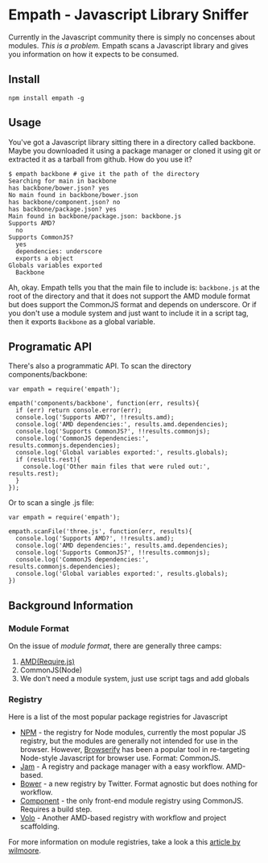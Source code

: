 Empath - Javascript Library Sniffer
===================================

Currently in the Javascript community there is simply no concenses about modules. *This is a problem.* Empath scans a Javascript library and gives you information on how it expects to be consumed.

## Install

    npm install empath -g

## Usage

You've got a Javascript library sitting there in a directory called backbone. Maybe you downloaded it using a package manager or cloned it using git or extracted it as a tarball from github. How do you use it?

    $ empath backbone # give it the path of the directory
    Searching for main in backbone
    has backbone/bower.json? yes
    No main found in backbone/bower.json
    has backbone/component.json? no
    has backbone/package.json? yes
    Main found in backbone/package.json: backbone.js
    Supports AMD?
      no
    Supports CommonJS?
      yes
      dependencies: underscore
      exports a object
    Globals variables exported
      Backbone

Ah, okay. Empath tells you that the main file to include is: `backbone.js` at the root of the directory and that it does not support the AMD module format but does support the CommonJS format and depends on underscore. Or if you don't use a module system and just want to include it in a script tag, then it exports `Backbone` as a global variable.

## Programatic API

There's also a programmatic API. To scan the directory components/backbone:

    var empath = require('empath');

    empath('components/backbone', function(err, results){
      if (err) return console.error(err);
      console.log('Supports AMD?', !!results.amd);
      console.log('AMD dependencies:', results.amd.dependencies);
      console.log('Supports CommonJS?', !!results.commonjs);
      console.log('CommonJS dependencies:', results.commonjs.dependencies);
      console.log('Global variables exported:', results.globals);
      if (results.rest){
        console.log('Other main files that were ruled out:', results.rest);
      }
    });

Or to scan a single .js file:

    var empath = require('empath');

    empath.scanFile('three.js', function(err, results){
      console.log('Supports AMD?', !!results.amd);
      console.log('AMD dependencies:', results.amd.dependencies);
      console.log('Supports CommonJS?', !!results.commonjs);
      console.log('CommonJS dependencies:', results.commonjs.dependencies);
      console.log('Global variables exported:', results.globals);
    })

## Background Information

### Module Format

On the issue of *module format*, there are generally three camps:

1. [AMD(Require.js)](http://requirejs.org/docs/whyamd.html)
2. CommonJS(Node)
3. We don't need a module system, just use script tags and add globals

### Registry

Here is a list of the most popular package registries for Javascript

* [NPM](https://npmjs.org/) - the registry for Node modules, currently the most popular JS registry, but the modules are generally not intended for use in the browser. However, [Browserify](https://github.com/substack/node-browserify) has been a popular tool in re-targeting Node-style Javascript for browser use. Format: CommonJS.
* [Jam](http://jamjs.org/) - A registry and package manager with a easy workflow. AMD-based.
* [Bower](http://bower.io/) - a new registry by Twitter. Format agnostic but does nothing for workflow.
* [Component](https://github.com/component/component) - the only front-end module registry using CommonJS. Requires a build step.
* [Volo](http://volojs.org/) - Another AMD-based registry with workflow and project scaffolding.

For more information on module registries, take a look a this [article by wilmoore](https://github.com/wilmoore/frontend-packagers).





